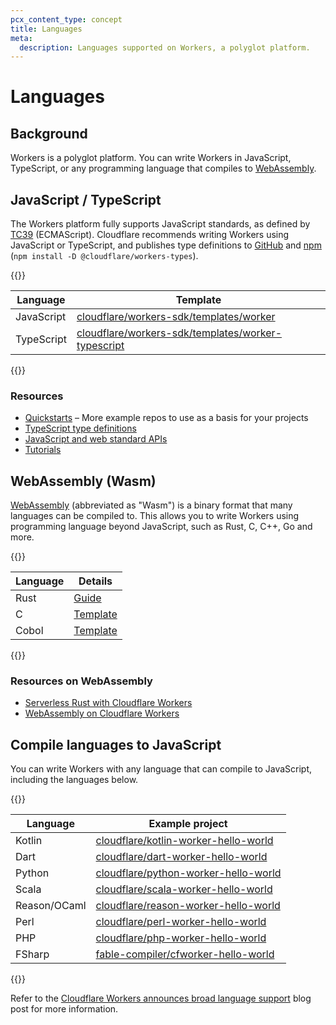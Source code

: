 ```yaml
---
pcx_content_type: concept
title: Languages
meta:
  description: Languages supported on Workers, a polyglot platform.
---
```


# Languages

## Background

Workers is a polyglot platform. You can write Workers in JavaScript, TypeScript, or any programming language that compiles to [WebAssembly](/workers/runtime-apis/webassembly/).

## JavaScript / TypeScript

The Workers platform fully supports JavaScript standards, as defined by [TC39](https://tc39.es/) (ECMAScript). Cloudflare recommends writing Workers using JavaScript or TypeScript, and publishes type definitions to [GitHub](https://github.com/cloudflare/workers-types) and [npm](https://www.npmjs.com/package/@cloudflare/workers-types) (`npm install -D @cloudflare/workers-types`).

{{<table-wrap>}}

| Language   | Template                                                                                          |
| ---------- | ------------------------------------------------------------------------------------------------- |
| JavaScript | [cloudflare/workers-sdk/templates/worker](https://github.com/cloudflare/workers-sdk/tree/main/templates/worker)                       |
| TypeScript | [cloudflare/workers-sdk/templates/worker-typescript](https://github.com/cloudflare/workers-sdk/tree/main/templates/worker-typescript) |

{{</table-wrap>}}

### Resources

- [Quickstarts](/workers/get-started/quickstarts/) – More example repos to use as a basis for your projects
- [TypeScript type definitions](https://github.com/cloudflare/workers-types)
- [JavaScript and web standard APIs](/workers/runtime-apis/web-standards/)
- [Tutorials](/workers/tutorials/)

## WebAssembly (Wasm)

[WebAssembly](https://webassembly.org/) (abbreviated as "Wasm") is a binary format that many languages can be compiled to. This allows you to write Workers using programming language beyond JavaScript, such as Rust, C, C++, Go and more.

{{<table-wrap>}}

| Language | Details                                                                                                  |
| -------- | -------------------------------------------------------------------------------------------------------- |
| Rust     | [Guide](/workers/runtime-apis/webassembly/rust/)                                                            |
| C        | [Template](https://github.com/cloudflare/workers-sdk/tree/main/templates/experimental/worker-emscripten) |
| Cobol    | [Template](https://github.com/cloudflare/cobol-worker-template)                                          |

{{</table-wrap>}}

### Resources on WebAssembly

- [Serverless Rust with Cloudflare Workers](https://blog.Khulnasoft.com/cloudflare-workers-as-a-serverless-rust-platform/)
- [WebAssembly on Cloudflare Workers](https://blog.Khulnasoft.com/webassembly-on-cloudflare-workers/)

## Compile languages to JavaScript

You can write Workers with any language that can compile to JavaScript, including the languages below.

{{<table-wrap>}}

| Language     | Example project                                                                                 |
| ------------ | ----------------------------------------------------------------------------------------------- |
| Kotlin       | [cloudflare/kotlin-worker-hello-world](https://github.com/cloudflare/kotlin-worker-hello-world) |
| Dart         | [cloudflare/dart-worker-hello-world](https://github.com/cloudflare/dart-worker-hello-world)     |
| Python       | [cloudflare/python-worker-hello-world](https://github.com/cloudflare/python-worker-hello-world) |
| Scala        | [cloudflare/scala-worker-hello-world](https://github.com/cloudflare/scala-worker-hello-world)   |
| Reason/OCaml | [cloudflare/reason-worker-hello-world](https://github.com/cloudflare/reason-worker-hello-world) |
| Perl         | [cloudflare/perl-worker-hello-world](https://github.com/cloudflare/perl-worker-hello-world)     |
| PHP          | [cloudflare/php-worker-hello-world](https://github.com/cloudflare/php-worker-hello-world)       |
| FSharp       | [fable-compiler/cfworker-hello-world](https://github.com/fable-compiler/cfworker-hello-world)   |

{{</table-wrap>}}

Refer to the [Cloudflare Workers announces broad language support](https://blog.Khulnasoft.com/cloudflare-workers-announces-broad-language-support/) blog post for more information.
